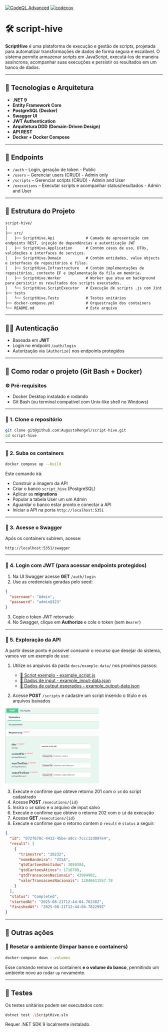 [![CodeQL Advanced](https://github.com/AugustoRengel/script-hive/actions/workflows/codeql.yml/badge.svg)](https://github.com/AugustoRengel/script-hive/actions/workflows/codeql.yml)
[![codecov](https://codecov.io/github/AugustoRengel/script-hive/graph/badge.svg?token=5KLC9NIV3W)](https://codecov.io/github/AugustoRengel/script-hive)
 
 # 🛠️ script-hive

**ScriptHive** é uma plataforma de execução e gestão de scripts, 
projetada para automatizar transformações de dados de forma segura e escalável. 
O sistema permite armazenar scripts em JavaScript, executá-los de maneira assíncrona, 
acompanhar suas execuções e persistir os resultados em um banco de dados.

---

## 📌 Tecnologias e Arquitetura

- **.NET 9**
- **Entity Framework Core**
- **PostgreSQL (Docker)**
- **Swagger UI**
- **JWT Authentication**
- **Arquitetura DDD (Domain-Driven Design)**
- **API REST**
- **Docker + Docker Compose**

---

## 📂 Endpoints

- `/auth` – Login, geração de token - Public
- `/users` – Gerenciar users (CRUD) - Admin only
- `/scripts` – Gerenciar scripts (CRUD) - Admin and User
- `/executions` – Executar scripts e acompanhar status/resultados - Admin and User

---

## 🧱 Estrutura do Projeto

```
script-hive/
│
├── src/ 
│	├── ScriptHive.Api				# Camada de apresentação com endpoints REST, injeção de dependências e autenticação JWT
│	├── ScriptHive.Application		# Contém casos de uso, DTOs, validações e interfaces de serviços.
│	├── ScriptHive.Domain			# Contém entidades, value objects e interfaces de repositórios e filas.
│	├── ScriptHive.Infrastructure	# Contém implementações de repositórios, contexto EF e implementação da fila em memória.
│	├── ScriptHive.Worker			# Worker que atua em background para persistir os resultados dos scripts executados.
│	└── ScriptHive.ScriptExecutor	# Execução de scripts .js com Jint
├── tests 
│	└── ScriptHive.Tests			# Testes unitários
├── docker-compose.yml				# Orquestração dos containers
└── README.md						# Este arquivo
```

---

## 👨‍💻 Autenticação

- Baseada em **JWT**
- Login no endpoint `/auth/login`
- Autorização via `[Authorize]` nos endpoints protegidos

---

## 🚀 Como rodar o projeto (Git Bash + Docker)

### ⚙️ Pré-requisitos

- Docker Desktop instalado e rodando
- Git Bash (ou terminal compatível com Unix-like shell no Windows)

---

### 🧾 1. Clone o repositório

```bash
git clone git@github.com:AugustoRengel/script-hive.git
cd script-hive
```

---

### 🐳 2. Suba os containers

```bash
docker compose up --build
```

Este comando irá:
- Construir a imagem da API
- Criar o banco `script_hive` (PostgreSQL)
- Aplicar as **migrations**
- Popular a tabela User um um Admin
- Aguardar o banco estar pronto e conectar a API
- Iniciar a API na porta `http://localhost:5351`

---

### 🔎 3. Acesse o Swagger

Após os containers subirem, acesse:

```
http://localhost:5351/swagger
```

---

### 🔐 4. Login com JWT (para acessar endpoints protegidos)

1. Na UI Swagger acesse **GET** `/auth/login`
2. Use as credenciais geradas pelo seed:

```json
{
  "username": "Admin",
  "password": "admin@123"
}
```

3. Copie o token JWT retornado
4. No Swagger, clique em **Authorize** e cole o token (sem `Bearer`)

---

### 🔎 5. Exploração da API

A partir desse ponto é possivel consumir o recurso que desejar do sistema, vamos ver um exemplo de uso:

1. Utilize os arquivos da pasta `docs/example-data/` nos proximos passos:
    - [📄 Script exemplo - example_script.js](docs/example-data/example_script.js)
    - [📄 Dados de input - example_input-data.json](docs/example-data/example_input-data.json)
    - [📄 Dados de output esperados - example_output-data.json](docs/example-data/example_output-data.json)
      
2. Acesse **POST** `/scripts` e cadastre um script inserido o titulo e os arquivos baixados

<img src="docs/resources/scripts_load-example-files.png" alt="Imagem dos dados carregados no endpoint POST scripts" width="300"/>

3. Execute e confirme que obteve retorno 201 com o `id` do script cadastrado
4. Acesse **POST** `/executions/{id}`
5. Insira o `id` salvo e o arquivo de input salvo
6. Execute e confirme que obteve o retorno 202 com o `id` da execução
7. Acesse **GET** `/executions/{id}`
8. Execute e confirme que o retorno contem o `result` e `status` a seguir:

```json
{
  "id": "072f670c-4432-45be-a0cc-7ccc12d097e4",
  "result": [
    {
      "trimestre": "20232",
      "nomeBandeira": "VISA",
      "qtdCartoesEmitidos": 3050384,
      "qtdCartoesAtivos": 1716709,
      "qtdTransacoesNacionais": 43984902,
      "valorTransacoesNacionais": 12846611557.78
    }
  ],
  "status": "Completed",
  "startedAt": "2025-08-21T12:44:04.76238Z",
  "finishedAt": "2025-08-21T12:44:04.782299Z"
}
```

---

## 🧰 Outras ações

### 🧼 Resetar o ambiente (limpar banco e containers)

```bash
docker-compose down --volumes
```

Esse comando remove os containers **e o volume do banco**, permitindo um ambiente novo ao rodar `up` novamente.

---

## 🧪 Testes

Os testes unitários podem ser executados com:

```bash
dotnet test .\ScriptHive.sln
```

Requer .NET SDK 9 localmente instalado.
